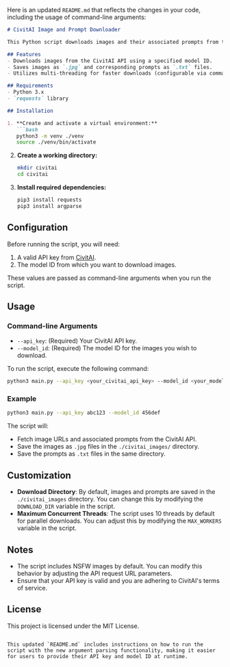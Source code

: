 Here is an updated `README.md` that reflects the changes in your code, including the usage of command-line arguments:

```markdown
# CivitAI Image and Prompt Downloader

This Python script downloads images and their associated prompts from the CivitAI API for a specified model. It fetches images and saves both the images and prompts locally.

## Features
- Downloads images from the CivitAI API using a specified model ID.
- Saves images as `.jpg` and corresponding prompts as `.txt` files.
- Utilizes multi-threading for faster downloads (configurable via command-line arguments).

## Requirements
- Python 3.x
- `requests` library

## Installation

1. **Create and activate a virtual environment:**
   ```bash
   python3 -m venv ./venv
   source ./venv/bin/activate
   ```

2. **Create a working directory:**
   ```bash
   mkdir civitai
   cd civitai
   ```

3. **Install required dependencies:**
   ```bash
   pip3 install requests
   pip3 install argparse
   ```

## Configuration

Before running the script, you will need:
1. A valid API key from [CivitAI](https://civitai.com/).
2. The model ID from which you want to download images.

These values are passed as command-line arguments when you run the script.

## Usage

### Command-line Arguments
- `--api_key`: (Required) Your CivitAI API key.
- `--model_id`: (Required) The model ID for the images you wish to download.

To run the script, execute the following command:

```bash
python3 main.py --api_key <your_civitai_api_key> --model_id <your_model_id>
```

### Example

```bash
python3 main.py --api_key abc123 --model_id 456def
```

The script will:
- Fetch image URLs and associated prompts from the CivitAI API.
- Save the images as `.jpg` files in the `./civitai_images/` directory.
- Save the prompts as `.txt` files in the same directory.

## Customization

- **Download Directory**: By default, images and prompts are saved in the `./civitai_images` directory. You can change this by modifying the `DOWNLOAD_DIR` variable in the script.
- **Maximum Concurrent Threads**: The script uses 10 threads by default for parallel downloads. You can adjust this by modifying the `MAX_WORKERS` variable in the script.

## Notes
- The script includes NSFW images by default. You can modify this behavior by adjusting the API request URL parameters.
- Ensure that your API key is valid and you are adhering to CivitAI's terms of service.

## License
This project is licensed under the MIT License.
```

This updated `README.md` includes instructions on how to run the script with the new argument parsing functionality, making it easier for users to provide their API key and model ID at runtime.